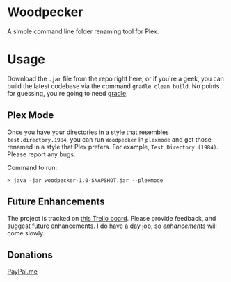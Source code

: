 # Woodpecker
A simple command line folder renaming tool for Plex.

# Usage

Download the `.jar` file from the repo right here, or if you're a geek, you can build the latest codebase via the command `gradle clean build`. No points for guessing, you're going to need [gradle](https://gradle.org/).

## Plex Mode

Once you have your directories in a style that resembles `test.directory.1984`, you can run `Woodpecker` in `plexmode` and get those renamed in a style that Plex prefers. For example, `Test Directory (1984)`. Please report any bugs.

Command to run:
```
> java -jar woodpecker-1.0-SNAPSHOT.jar --plexmode
```

## Future Enhancements

The project is tracked on [this Trello board](https://trello.com/b/fqPBCv7F/woodpecker). Please provide feedback, and suggest future enhancements. I do have a day job, so _enhancements_ will come slowly.

## Donations

[PayPal.me](https://paypal.me/sainagasrikantham)
